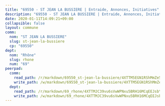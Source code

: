 ```yaml
---
title: "69550 - ST JEAN LA BUSSIERE | Entraide, Annonces, Initiatives"
description: "69550 - ST JEAN LA BUSSIERE | Entraide, Annonces, Initiatives"
date: 2020-01-11T14:09:21+09:00
collapsible: false
layout: commune
comm:
  nom: "ST JEAN LA BUSSIERE"
  slug: st-jean-la-bussiere
  cp: "69550"
dept:
  nom: "Rhône"
  slug: rhone
  num: "69"
peerpad:
  comm:
    read_path: /r/markdown/69550_st-jean-la-bussiere/4XTTM5EGN1RShMmZe5YWGXyskK6qGUgsfEJrepxBz2gRP9DZU
    write_path: /w/markdown/69550_st-jean-la-bussiere/4XTTM5EGN1RShMmZe5YWGXyskK6qGUgsfEJrepxBz2gRP9DZU-K3TgUgZYz9HCCEa8Avqh45J6ibgkbAeoDMdRY97UVJWVay67wrj8ygsxdEzJJ6HwzvVLu7eB7Z41Cjw3d5HahLmyBn9KgMdgw2A37SuVzRfxbgiVRC1YTJv6MheMcsi13SCMLHna
  dept:
    read_path: /r/markdown/69_rhone/4XTTMJC39vu6sVwWPNxu5BRH16MCqEEJsbYu4RNyAxnNmNtVW
    write_path: /w/markdown/69_rhone/4XTTMJC39vu6sVwWPNxu5BRH16MCqEEJsbYu4RNyAxnNmNtVW-K3TgUzVUEXrXvc8NoaD9JfiBpc5MBFP7KZFqLEsm11xqJDEwSVMy7UACp2eYMzek3K6y2WLoyzq5xdKMZeizKNpfHbUBgJcoYSqfidBaPx8RcTCPmdCXhdgeLZLEYHVco5fHD6Pz
---
```


